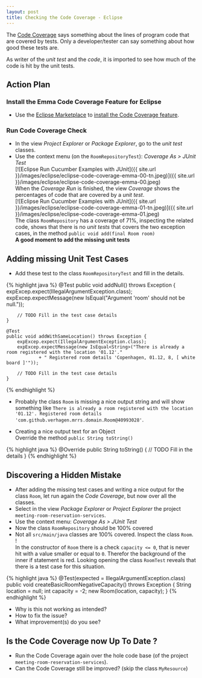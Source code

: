 ```yaml
---
layout: post
title: Checking the Code Coverage - Eclipse
---
```

The [Code Coverage](http://martinfowler.com/bliki/TestCoverage.html) says something about the lines of program code
that are covered by tests. Only a developer/tester can say something about how good these tests are. 

As writer of the _unit test_ and the _code_, it is imported to see how much of the code is hit by the unit tests. 


## Action Plan

### Install the Emma Code Coverage Feature for Eclipse

- Use the [Eclipse Marketplace](http://marketplace.eclipse.org/) to
  [install the Code Coverage feature](http://verhagen.github.io/eclipse-tip-marketplace-add-emma/). 

### Run Code Coverage Check

- In the view _Project Explorer_ or _Package Explorer_, go to the _unit test_ classes.
- Use the context menu (on the `RoomRepositoryTest`): _Coverage As > JUnit Test_  
  [![Eclipse Run Cucumber Examples with JUnit]({{ site.url }}/images/eclipse/eclipse-code-coverage-emma-00-tn.jpeg)]({{ site.url }}/images/eclipse/eclipse-code-coverage-emma-00.jpeg)  
  When the _Coverage Run_ is finished, the view _Coverage_ shows the percentages of code that are covered by a _unit test_.  
  [![Eclipse Run Cucumber Examples with JUnit]({{ site.url }}/images/eclipse/eclipse-code-coverage-emma-01-tn.jpeg)]({{ site.url }}/images/eclipse/eclipse-code-coverage-emma-01.jpeg)  
  The class `RoomRepository` has a coverage of 71%, inspecting the related code, shows that there is no _unit tests_ that covers the two exception cases, in the method `public void add(final Room room)`  
  __A good moment to add the missing unit tests__


## Adding missing Unit Test Cases

- Add these test to the class `RoomRepositoryTest` and fill in the details.

{% highlight java %}
    @Test
    public void addNull() throws Exception {
        expExcep.expect(IllegalArgumentException.class);
        expExcep.expectMessage(new IsEqual<String>("Argument 'room' should not be null."));
        
        // TODO Fill in the test case details
    }

    @Test
    public void addWithSameLocation() throws Exception {
        expExcep.expect(IllegalArgumentException.class);
        expExcep.expectMessage(new IsEqual<String>("There is already a room registered with the location '01.12'."
                + " Registered room details 'Copenhagen, 01.12, 8, [ white board ]'"));

        // TODO Fill in the test case details
    }
{% endhighlight %}

- Probably the class `Room` is missing a nice output string and will show something like `There is already a room registered with the location '01.12'. Registered room details 'com.github.verhagen.mrrs.domain.Room@40993028'`.  

- Creating a nice output text for an Object  
  Override the method `public String toString()`
  
{% highlight java %}
	@Override
	public String toString() {
		// TODO Fill in the details
	}
{% endhighlight %}


## Discovering a Hidden Mistake

- After adding the missing test cases and writing a nice output for the class `Room`, let run again the _Code Coverage_, but now over all the classes.
- Select in the view _Package Explorer_ or _Project Explorer_ the project `meeting-room-reservation-services`.
- Use the context menu: _Coverage As > JUnit Test_
- Now the class `RoomRepository` should be 100% covered
- Not all `src/main/java` classes are 100% covered. Inspect the class `Room`.  
  !  
  In the constructor of `Room` there is a check `capacity <= 0`, that is never hit with a value smaller or equal to `0`. Therefor the background of the inner if statement is red. Looking opening the class `RoomTest` reveals that there is a test case for this situation.

{% highlight java %}
    @Test(expected = IllegalArgumentException.class)
    public void createBasicRoomNegativeCapacity() throws Exception {
        String location = null;
        int capacity = -2;
        new Room(location, capacity);
    }
{% endhighlight %}

- Why is this not working as intended?
- How to fix the issue?
- What improvement(s) do you see?

## Is the Code Coverage now Up To Date ?

- Run the Code Coverage again over the hole code base (of the project `meeting-room-reservation-services`).
- Can the Code Coverage still be improved? (skip the class `MyResource`)
